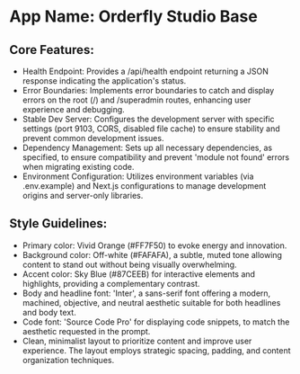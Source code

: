 # **App Name**: Orderfly Studio Base

## Core Features:

- Health Endpoint: Provides a /api/health endpoint returning a JSON response indicating the application's status.
- Error Boundaries: Implements error boundaries to catch and display errors on the root (/) and /superadmin routes, enhancing user experience and debugging.
- Stable Dev Server: Configures the development server with specific settings (port 9103, CORS, disabled file cache) to ensure stability and prevent common development issues.
- Dependency Management: Sets up all necessary dependencies, as specified, to ensure compatibility and prevent 'module not found' errors when migrating existing code.
- Environment Configuration: Utilizes environment variables (via .env.example) and Next.js configurations to manage development origins and server-only libraries.

## Style Guidelines:

- Primary color: Vivid Orange (#FF7F50) to evoke energy and innovation.
- Background color: Off-white (#FAFAFA), a subtle, muted tone allowing content to stand out without being visually overwhelming.
- Accent color: Sky Blue (#87CEEB) for interactive elements and highlights, providing a complementary contrast.
- Body and headline font: 'Inter', a sans-serif font offering a modern, machined, objective, and neutral aesthetic suitable for both headlines and body text.
- Code font: 'Source Code Pro' for displaying code snippets, to match the aesthetic requested in the prompt.
- Clean, minimalist layout to prioritize content and improve user experience. The layout employs strategic spacing, padding, and content organization techniques.